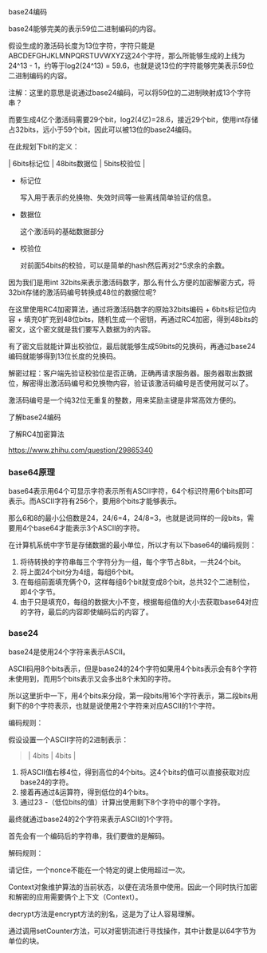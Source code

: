 base24编码

base24能够完美的表示59位二进制编码的内容。



假设生成的激活码长度为13位字符，字符只能是ABCDEFGHJKLMNPQRSTUVWXYZ这24个字符，那么所能够生成的上线为24^13 - 1，约等于log2(24^13) = 59.6，也就是说13位的字符能够完美表示59位二进制编码的内容。

注解：这里的意思是说通过base24编码，可以将59位的二进制映射成13个字符串？



而要生成4亿个激活码需要29个bit，log2(4亿)=28.6，接近29个bit，使用int存储占32bits，远小于59个bit，因此可以被13位的base24编码。







在此规划下bit的定义：

| 6bits标记位 | 48bits数据位 | 5bits校验位 |

- 标记位

  写入用于表示的兑换物、失效时间等一些离线简单验证的信息。

- 数据位

  这个激活码的基础数据部分

- 校验位

  对前面54bits的校验，可以是简单的hash然后再对2^5求余的余数。

因为我们是用int 32bits来表示激活码数字，那么有什么方便的加密解密方式，将32bit存储的激活码编号转换成48位的数据位呢?

在这里使用RC4加密算法，通过将激活码数字的原始32bits编码 + 6bits标记位内容 + 填充0扩充到48位bits，随机生成一个密钥，再通过RC4加密，得到48bits的密文，这个密文就是我们要写入数据为的内容。

有了密文后就能计算出校验位，最后就能够生成59bits的兑换码，再通过base24编码就能够得到13位长度的兑换码。





解密过程：客户端先验证校验位是否正确，正确再请求服务器。服务器取出数据位，解密得出激活码编号和兑换物内容，验证该激活码编号是否使用就可以了。

激活码编号是一个纯32位无重复的整数，用来奖励主键是非常高效方便的。





了解base24编码

了解RC4加密算法

https://www.zhihu.com/question/29865340







### base64原理

base64表示用64个可显示字符表示所有ASCII字符，64个标识符用6个bits即可表示。而ASCII字符有256个，要用8个bits才能够表示。

那么6和8的最小公倍数是24，24/6=4，24/8=3，也就是说同样的一段bits，需要用4个base64才能表示3个ASCII的字符。

在计算机系统中字节是存储数据的最小单位，所以才有以下base64的编码规则：

1. 将待转换的字符串每三个字符分为一组，每个字节占8bit，一共24个bit。
2. 将上面24个bit分为4组，每组6个bit。
3. 在每组前面填充俩个0，这样每组6个bit就变成8个bit，总共32个二进制位，即4个字节。
4. 由于只是填充0，每组的数据大小不变，根据每组值的大小去获取base64对应的字符，最后的内容即使编码后的内容了。



### base24

base24是使用24个字符来表示ASCII。

ASCII码用8个bits表示，但是base24的24个字符如果用4个bits表示会有8个字符未使用到，而用5个bits表示又会多出8个未知的字符。

所以这里折中一下，用4个bits来分段，第一段bits用16个字符表示，第二段bits用剩下的8个字符表示，也就是说使用2个字符来对应ASCII的1个字符。



编码规则：

假设设置一个ASCII字符的2进制表示：

> | 4bits | 4bits |

1. 将ASCII值右移4位，得到高位的4个bits。这4个bits的值可以直接获取对应base24的字符。
2. 接着再通过&运算符，得到低位的4个bits。
3. 通过23 -（低位bits的值）计算出使用剩下8个字符中的哪个字符。

最终就通过base24的2个字符来表示ASCII的1个字符。



首先会有一个编码后的字符串，我们要做的是解码。

解码规则：























请记住，一个nonce不能在一个特定的键上使用超过一次。

Context对象维护算法的当前状态，以便在流场景中使用。因此一个同时执行加密和解密的应用需要俩个上下文（Context）。

decrypt方法是encrypt方法的别名，这是为了让人容易理解。

通过调用setCounter方法，可以对密钥流进行寻找操作，其中计数是以64字节为单位的块。